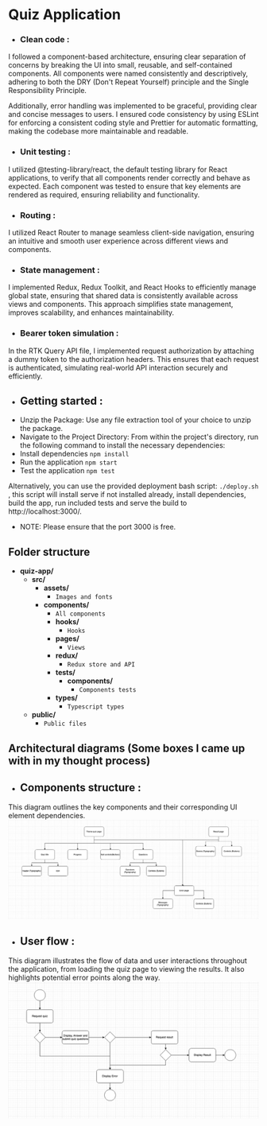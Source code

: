 # Quiz Application

- ### Clean code : 
I followed a component-based architecture, ensuring clear separation of concerns by breaking the UI into small, 
reusable, and self-contained components. All components were named consistently and descriptively, 
adhering to both the DRY (Don't Repeat Yourself) principle and the Single Responsibility Principle.

Additionally, error handling was implemented to be graceful, providing clear and concise messages to users. I ensured 
code consistency by using ESLint for enforcing a consistent coding style and Prettier for automatic formatting, making 
the codebase more maintainable and readable.

- ### Unit testing :
I utilized @testing-library/react, the default testing library for React applications, to verify that all components 
render correctly and behave as expected. Each component was tested to ensure that key elements are rendered as required,
ensuring reliability and functionality.

- ### Routing :
I utilized React Router to manage seamless client-side navigation, ensuring an intuitive and smooth user experience 
across different views and components.

- ### State management :
I implemented Redux, Redux Toolkit, and React Hooks to efficiently manage global state, ensuring that shared data is 
consistently available across views and components. This approach simplifies state management, improves scalability, 
and enhances maintainability.

- ### Bearer token simulation :
In the RTK Query API file, I implemented request authorization by attaching a dummy token to the authorization headers.
This ensures that each request is authenticated, simulating real-world API interaction securely and efficiently.

- ## Getting started :
- Unzip the Package: Use any file extraction tool of your choice to unzip the package.
- Navigate to the Project Directory: From within the project's directory, run the following command to install the 
necessary dependencies:
- Install dependencies ```npm install```
- Run the application ```npm start```
- Test the application ```npm test```

Alternatively, you can use the provided deployment bash script: ```./deploy.sh``` , this script will install serve if not
installed already, install dependencies, build the app, run included tests and serve the build to http://localhost:3000/.
- NOTE: Please ensure that the port 3000 is free.

## Folder structure

- **quiz-app/**
    - **src/**
        - **assets/**
            - `Images and fonts`
        - **components/**
            - `All components`
          - **hooks/**
              - `Hooks`
          - **pages/**
              - `Views`
          - **redux/**
              - `Redux store and API`
          - **tests/**
              - **components/**
                - `Components tests`
          - **types/**
              - `Typescript types`
    - **public/**
        - `Public files`

## Architectural diagrams (Some boxes I came up with in my thought process)

- ## Components structure :
This diagram outlines the key components and their corresponding UI element dependencies.
![Components structure](component-structure.png)

- ## User flow :
This diagram illustrates the flow of data and user interactions throughout the application, from loading the quiz page 
to viewing the results. It also highlights potential error points along the way.
![User flow](user-flow.png)